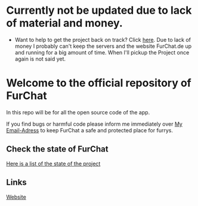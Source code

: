 # Currently not be updated due to lack of material and money.
- Want to help to get the project back on track? Click [here](https://www.furchat.de/help-me-to-build-furchat).
Due to lack of money I probably can't keep the servers and the website FurChat.de up and running for a big amount of time. When I'll pickup the Project once again is not said yet.

# Welcome to the official repository of FurChat
In this repo will be for all the open source code of the app.

If you find bugs or harmful code please inform me immediately over [My Email-Adress](mailto:kimjonas.kr@icloud.com)
to keep FurChat a safe and protected place for furrys.

## Check the state of FurChat
[Here is a list of the state of the project](/a-app-list.md)

## Links
[Website](https://www.furchat.de)
